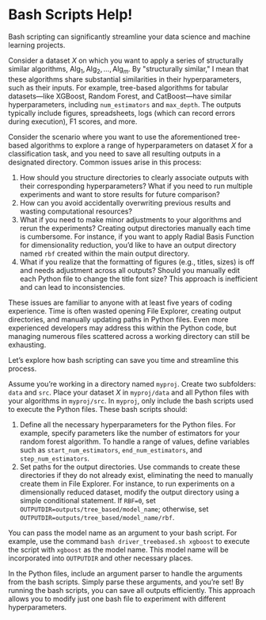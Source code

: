 # Bash Scripts Help!

Bash scripting can significantly streamline your data science and machine learning projects.

Consider a dataset $X$ on which you want to apply a series of structurally similar algorithms, $\text{Alg}_1, \text{Alg}_2, \ldots, \text{Alg}_m$. By "structurally similar," I mean that these algorithms share substantial similarities in their hyperparameters, such as their inputs. For example, tree-based algorithms for tabular datasets—like XGBoost, Random Forest, and CatBoost—have similar hyperparameters, including `num_estimators` and `max_depth`. The outputs typically include figures, spreadsheets, logs (which can record errors during execution), F1 scores, and more.

Consider the scenario where you want to use the aforementioned tree-based algorithms to explore a range of hyperparameters on dataset $X$ for a classification task, and you need to save all resulting outputs in a designated directory. Common issues arise in this process:

1. How should you structure directories to clearly associate outputs with their corresponding hyperparameters? What if you need to run multiple experiments and want to store results for future comparison?
2. How can you avoid accidentally overwriting previous results and wasting computational resources?
3. What if you need to make minor adjustments to your algorithms and rerun the experiments? Creating output directories manually each time is cumbersome. For instance, if you want to apply Radial Basis Function for dimensionality reduction, you’d like to have an output directory named `rbf` created within the main output directory.
4. What if you realize that the formatting of figures (e.g., titles, sizes) is off and needs adjustment across all outputs? Should you manually edit each Python file to change the title font size? This approach is inefficient and can lead to inconsistencies.

These issues are familiar to anyone with at least five years of coding experience. Time is often wasted opening File Explorer, creating output directories, and manually updating paths in Python files. Even more experienced developers may address this within the Python code, but managing numerous files scattered across a working directory can still be exhausting.

Let’s explore how bash scripting can save you time and streamline this process.

Assume you’re working in a directory named `myproj`. Create two subfolders: `data` and `src`. Place your dataset $X$ in `myproj/data` and all Python files with your algorithms in `myproj/src`. In `myproj`, only include the bash scripts used to execute the Python files. These bash scripts should:

1. Define all the necessary hyperparameters for the Python files. For example, specify parameters like the number of estimators for your random forest algorithm. To handle a range of values, define variables such as `start_num_estimators`, `end_num_estimators`, and `step_num_estimators`.
2. Set paths for the output directories. Use commands to create these directories if they do not already exist, eliminating the need to manually create them in File Explorer. For instance, to run experiments on a dimensionally reduced dataset, modify the output directory using a simple conditional statement. If `RBF=0`, set `OUTPUTDIR=outputs/tree_based/model_name`; otherwise, set `OUTPUTDIR=outputs/tree_based/model_name/rbf`.

You can pass the model name as an argument to your bash script. For example, use the command `bash driver_treebased.sh xgboost` to execute the script with `xgboost` as the model name. This model name will be incorporated into `OUTPUTDIR` and other necessary places.

In the Python files, include an argument parser to handle the arguments from the bash scripts. Simply parse these arguments, and you’re set! By running the bash scripts, you can save all outputs efficiently. This approach allows you to modify just one bash file to experiment with different hyperparameters.
